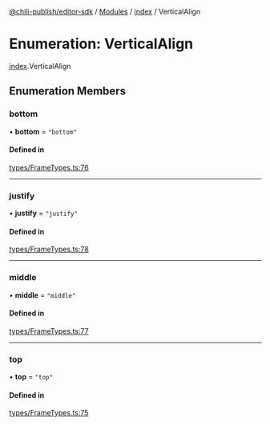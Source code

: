 [@chili-publish/editor-sdk](../README.md) / [Modules](../modules.md) / [index](../modules/index.md) / VerticalAlign

# Enumeration: VerticalAlign

[index](../modules/index.md).VerticalAlign

## Enumeration Members

### bottom

• **bottom** = ``"bottom"``

#### Defined in

[types/FrameTypes.ts:76](https://github.com/chili-publish/editor-sdk/blob/c6e096c/types/FrameTypes.ts#L76)

___

### justify

• **justify** = ``"justify"``

#### Defined in

[types/FrameTypes.ts:78](https://github.com/chili-publish/editor-sdk/blob/c6e096c/types/FrameTypes.ts#L78)

___

### middle

• **middle** = ``"middle"``

#### Defined in

[types/FrameTypes.ts:77](https://github.com/chili-publish/editor-sdk/blob/c6e096c/types/FrameTypes.ts#L77)

___

### top

• **top** = ``"top"``

#### Defined in

[types/FrameTypes.ts:75](https://github.com/chili-publish/editor-sdk/blob/c6e096c/types/FrameTypes.ts#L75)
